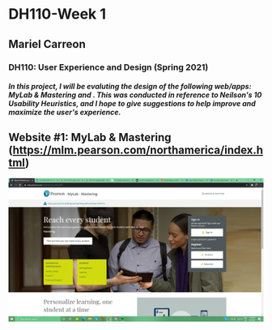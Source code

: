 # DH110-Week 1
## Mariel Carreon 
### DH110: User Experience and Design (Spring 2021)
##### In this project, I will be evaluting the design of the following web/apps: MyLab & Mastering and . This was conducted in reference to Neilson's 10 Usability Heuristics, and I hope to give suggestions to help improve and maximize the user's experience.


## Website #1: MyLab & Mastering (https://mlm.pearson.com/northamerica/index.html)
![MyLab Homepage](mylab-ss.png)





